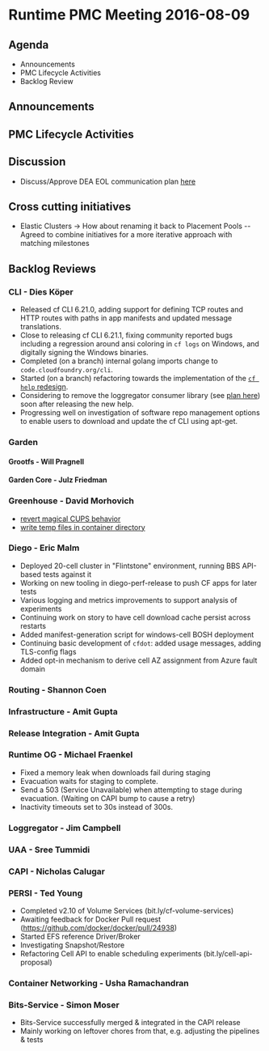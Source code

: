 # Runtime PMC Meeting 2016-08-09

## Agenda
* Announcements
* PMC Lifecycle Activities
* Backlog Review

## Announcements


## PMC Lifecycle Activities


## Discussion
- Discuss/Approve DEA EOL communication plan [here](https://docs.google.com/document/d/1L6behogKHG5GCs1suB-BLplb6_xB9L4LK0U0pAkuhYc/edit#)

## Cross cutting initiatives
- Elastic Clusters -> How about renaming it back to Placement Pools
-- Agreed to combine initiatives for a more iterative approach with matching milestones

## Backlog Reviews

### CLI - Dies Köper
- Released cf CLI 6.21.0, adding support for defining TCP routes and HTTP routes with paths in app manifests and updated message translations.
- Close to releasing cf CLI 6.21.1, fixing community reported bugs including a regression around ansi coloring in `cf logs` on Windows, and digitally signing the Windows binaries.
- Completed (on a branch) internal golang imports change to `code.cloudfoundry.org/cli`.
- Started (on a branch) refactoring towards the implementation of the [`cf help` redesign](https://docs.google.com/spreadsheets/d/1YasoPyhuajxcecV0QuFAtvnscR0ZZ1_vterDVXY8qDM/edit?usp=sharing).
- Considering to remove the loggregator consumer library (see [plan here](https://lists.cloudfoundry.org/archives/list/cf-dev@lists.cloudfoundry.org/message/JISQUXZVSRQELIFWAJ7GIY2YSUWQLXE7/)) soon after releasing the new help.
- Progressing well on investigation of software repo management options to enable users to download and update the cf CLI using apt-get.

### Garden

#### Grootfs - Will Pragnell

#### Garden Core - Julz Friedman

### Greenhouse - David Morhovich
 - [revert magical CUPS behavior](https://www.pivotaltracker.com/story/show/126315093) 
 - [write temp files in container directory](https://www.pivotaltracker.com/n/projects/1156164/stories/122149771)

### Diego - Eric Malm

- Deployed 20-cell cluster in "Flintstone" environment, running BBS API-based tests against it
- Working on new tooling in diego-perf-release to push CF apps for later tests
- Various logging and metrics improvements to support analysis of experiments
- Continuing work on story to have cell download cache persist across restarts
- Added manifest-generation script for windows-cell BOSH deployment
- Continuing basic development of `cfdot`: added usage messages, adding TLS-config flags
- Added opt-in mechanism to derive cell AZ assignment from Azure fault domain


### Routing - Shannon Coen

### Infrastructure - Amit Gupta

### Release Integration - Amit Gupta

### Runtime OG - Michael Fraenkel
- Fixed a memory leak when downloads fail during staging
- Evacuation waits for staging to complete.
- Send a 503 (Service Unavailable) when attempting to stage during evacuation.
  (Waiting on CAPI bump to cause a retry)
- Inactivity timeouts set to 30s instead of 300s.

### Loggregator - Jim Campbell

### UAA - Sree Tummidi

### CAPI - Nicholas Calugar

### PERSI - Ted Young
- Completed v2.10 of Volume Services (bit.ly/cf-volume-services)
- Awaiting feedback for Docker Pull request (https://github.com/docker/docker/pull/24938)
- Started EFS reference Driver/Broker
- Investigating Snapshot/Restore 
- Refactoring Cell API to enable scheduling experiments (bit.ly/cell-api-proposal)

### Container Networking - Usha Ramachandran

### Bits-Service - Simon Moser

- Bits-Service successfully merged & integrated in the CAPI release
- Mainly working on leftover chores from that, e.g. adjusting the pipelines & tests 

